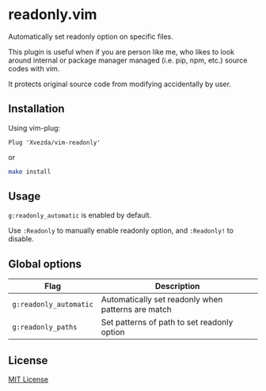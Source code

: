 # readonly.vim
Automatically set readonly option on specific files.

This plugin is useful when if you are person like me,
who likes to look around internal or package manager managed (i.e. pip, npm, etc.)
source codes with vim.

It protects original source code from modifying accidentally by user.


## Installation

Using vim-plug:
```vim
Plug 'Xvezda/vim-readonly'
```

or

```sh
make install
```

## Usage

`g:readonly_automatic` is enabled by default.

Use `:Readonly` to manually enable readonly option, and `:Readonly!` to disable.


## Global options

| Flag                   | Description                                        |
| ---------------------- | -------------------------------------------------- |
| `g:readonly_automatic` | Automatically set readonly when patterns are match |
| `g:readonly_paths`     | Set patterns of path to set readonly option        |


## License

[MIT License](LICENSE)
